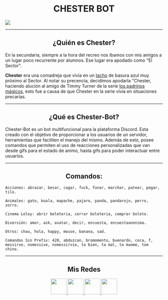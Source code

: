 
<p align="center">
<h1 align="center">CHESTER BOT</h1>
<a align="center" href="https://discord.com/api/oauth2/authorize?client_id=784925087530614815&permissions=8&scope=bot">
  <img align="center" src="https://i.ibb.co/jVMTs7r/chester-logo.png">
</a>
</p>


***
<center>

## ¿Quién es Chester?
</center>


En la secundaria, siempre a la hora del recreo nos ibamos con mis amigos a un lugar poco recurrente por alumnos. Ese lugar era apodado como "El Sector".

__Chester__ era una comadreja que vivía en un <a href="https://http2.mlstatic.com/D_NQ_NP_912868-MLA44083006894_112020-O.jpg" target="_blank">tacho</a> de basura azul muy próximo al Sector.
Al notar su precencia, decidimos apodarla "Chester, haciendo alución al amigo de Timmy Turner de la serie <a href="https://www.youtube.com/watch?v=y0E2ZO99-h8" target="_blank">los padrinos mágicos</a>, esto fue a causa de que Chester en la serie vivía en situaciones precarias.
***
<center>

## ¿Qué es Chester-Bot?
</center>

Chester-Bot es un bot multifuncional para la plataforma Discord.
Esta creado con el objetivo de proporcionar a los usuarios de un servidor, herramientas que faciliten el manejo del mismo.
Además de esto, posee comandos que permiten el uso de reacciones personalizadas que van desde gifs para el estado de animo, hasta gifs para poder interactuar entre usuarios.
***
<center>

## Comandos:
</center>


```
Acciones: abrazar, besar, cagar, fuck, funar, marchar, patear, pegar, tilo.
```

```
Animales: gato, koala, mapache, pajaro, panda, pandarojo, perro, zorro.
```
```
Cinema Leloy: abrir boleteria, cerrar boleteria, comprar boleto.
```
```
Diversión: amor, ask, avatar, decir, encuesta, encuestaanonima.
```
```
Otros: chau, hola, happy, mouse, banana, sad.
```
```
Comandos Sin Prefix: 420, abduzcan, bromomento, buenardo, coca, f,
messirve, nomessive, nomessirvio, ta bien, ta mal, ta maome, tom chino.
```
***
<center>

## Mis Redes
<a href="https://www.linkedin.com/in/facundo-n-dubois-08b251184/">
  <img src="https://i.ibb.co/7VZQrXx/link.png" height=50px>
</a>
<a href="https://www.instagram.com/duboisfacu/">
  <img src="https://i.ibb.co/stNqbkw/ig.png" height=50px>
</a>
<a href="https://www.reddit.com/user/Stackden">
<img src="https://i.ibb.co/4T7YM0V/reddit.png" height=50px>
</a>
<a href="https://twitter.com/duboisfacu">
<img src="https://i.ibb.co/PxrxjS2/twitter.png" height=50px>
</a>
</center>
